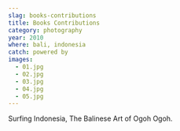 ```yaml
---
slag: books-contributions
title: Books Contributions
category: photography
year: 2010
where: bali, indonesia
catch: powered by
images:
  - 01.jpg
  - 02.jpg
  - 03.jpg
  - 04.jpg
  - 05.jpg
---
```


Surfing Indonesia, The Balinese Art of Ogoh Ogoh.
